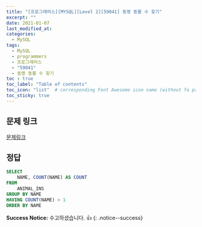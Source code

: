 ```yaml
---
title: "[프로그래머스][MYSQL][Level 2][59041] 동명 동물 수 찾기"
excerpt: ""
date: 2021-01-07
last_modified_at: 
categories:
  - MySQL
tags:
  - MySQL
  - programmers
  - 프로그래머스
  - "59041"
  - 동명 동물 수 찾기
toc : true
toc_label: "Table of contents"
toc_icon: "list"  # corresponding Font Awesome icon name (without fa prefix)
toc_sticky: true
---
```


## 문제 링크

[문제링크](https://programmers.co.kr/learn/courses/30/lessons/59041)   

## 정답

```sql
SELECT 
    NAME, COUNT(NAME) AS COUNT
FROM 
    ANIMAL_INS
GROUP BY NAME
HAVING COUNT(NAME) > 1
ORDER BY NAME
```

**Success Notice:**
수고하셨습니다. :+1:
{: .notice--success}